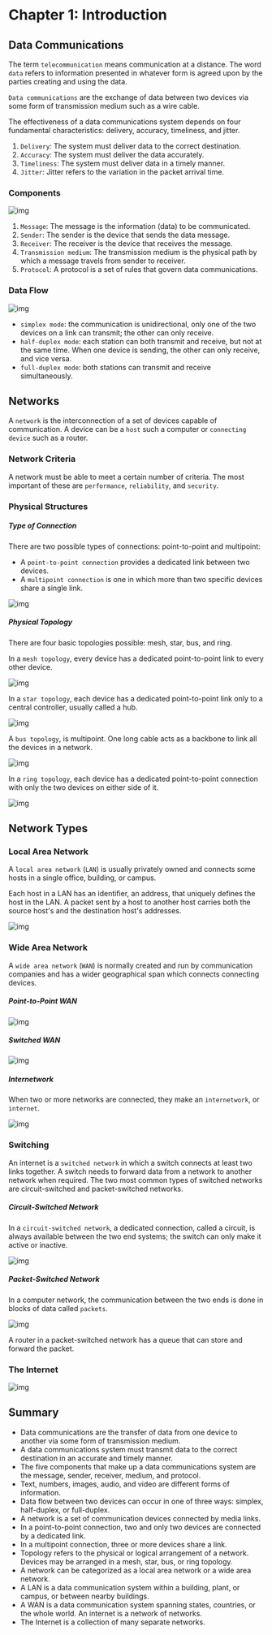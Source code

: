 # Chapter 1: Introduction

## Data Communications
The term `telecommunication` means communication at a distance. The word `data` refers to information presented in whatever form is agreed upon by the parties creating and using the data.

`Data communications` are the exchange of data between two devices via some form of transmission medium such as a wire cable.

The effectiveness of a data communications system depends on four fundamental characteristics: delivery, accuracy, timeliness, and jitter.
1. `Delivery`: The system must deliver data to the correct destination.
2. `Accuracy`: The system must deliver the data accurately.
3. `Timeliness`: The system must deliver data in a timely manner.
4. `Jitter`: Jitter refers to the variation in the packet arrival time.

### Components

![img](./pic/ch1_1.png)

1. `Message`: The message is the information (data) to be communicated.
2. `Sender`: The sender is the device that sends the data message.
3. `Receiver`: The receiver is the device that receives the message.
4. `Transmission medium`: The transmission medium is the physical path by which a message travels from sender to receiver.
5. `Protocol`: A protocol is a set of rules that govern data communications.

### Data Flow

![img](./pic/ch1_2.png)

- `simplex mode`: the communication is unidirectional, only one of the two devices on a link can transmit; the other can only receive.
- `half-duplex mode`: each station can both transmit and receive, but not at the same time. When one device is sending, the other can only receive, and vice versa.
- `full-duplex mode`: both stations can transmit and receive simultaneously.


## Networks
A `network` is the interconnection of a set of devices capable of communication. A device can be a `host` such a computer or `connecting device` such as a router.

### Network Criteria
A network must be able to meet a certain number of criteria. The most important of these are `performance`, `reliability`, and `security`.

### Physical Structures
##### Type of Connection
There are two possible types of connections: point-to-point and multipoint:
- A `point-to-point connection` provides a dedicated link between two devices.
- A `multipoint connection` is one in which more than two specific devices share a single link.

![img](./pic/ch1_3.png)

##### Physical Topology
There are four basic topologies possible: mesh, star, bus, and ring.

In a `mesh topology`, every device has a dedicated point-to-point link to every other device.

![img](./pic/ch1_4.png)

In a `star topology`, each device has a dedicated point-to-point link only to a central controller, usually called a hub.

![img](./pic/ch1_5.png)

A `bus topology`, is multipoint. One long cable acts as a backbone to link all the devices in a network.

![img](./pic/ch1_6.png)

In a `ring topology`, each device has a dedicated point-to-point connection with only the two devices on either side of it.

![img](./pic/ch1_7.png)


## Network Types
### Local Area Network
A `local area network` (`LAN`) is usually privately owned and connects some hosts in a single office, building, or campus.

Each host in a LAN has an identifier, an address, that uniquely defines the host in the LAN. A packet sent by a host to another host carries both the source host's and the destination host's addresses.

![img](./pic/ch1_8.png)

### Wide Area Network
A `wide area network` (`WAN`) is normally created and run by communication companies and has a wider geographical span which connects connecting devices.

##### Point-to-Point WAN

![img](./pic/ch1_9.png)

##### Switched WAN

![img](./pic/ch1_10.png)

##### Internetwork
When two or more networks are connected, they make an `internetwork`, or `internet`.

![img](./pic/ch1_12.png)

### Switching
An internet is a `switched network` in which a switch connects at least two links together. A switch needs to forward data from a network to another network when required. The two most common types of switched networks are circuit-switched and packet-switched networks.

##### Circuit-Switched Network
In a `circuit-switched network`, a dedicated connection, called a circuit, is always available between the two end systems; the switch can only make it active or inactive.

![img](./pic/ch1_13.png)

##### Packet-Switched Network
In a computer network, the communication between the two ends is done in blocks of data called `packets`.

![img](./pic/ch1_14.png)

A router in a packet-switched network has a queue that can store and forward the
packet.

### The Internet

![img](./pic/ch1_15.png)


## Summary
- Data communications are the transfer of data from one device to another via some form of transmission medium.
- A data communications system must transmit data to the correct destination in an accurate and timely manner.
- The five components that make up a data communications system are the message, sender, receiver, medium, and protocol.
- Text, numbers, images, audio, and video are different forms of information.
- Data flow between two devices can occur in one of three ways: simplex, half-duplex, or full-duplex.
- A network is a set of communication devices connected by media links.
- In a point-to-point connection, two and only two devices are connected by a dedicated link.
- In a multipoint connection, three or more devices share a link.
- Topology refers to the physical or logical arrangement of a network. Devices may be arranged in a mesh, star, bus, or ring topology.
- A network can be categorized as a local area network or a wide area network.
- A LAN is a data communication system within a building, plant, or campus, or between nearby buildings.
- A WAN is a data communication system spanning states, countries, or the whole world. An internet is a network of networks.
- The Internet is a collection of many separate networks.
